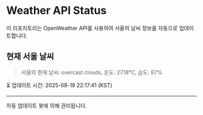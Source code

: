 
# Weather API Status

이 리포지토리는 OpenWeather API를 사용하여 서울의 날씨 정보를 자동으로 업데이트합니다.

## 현재 서울 날씨
> 서울의 현재 날씨: overcast clouds, 온도: 27.18°C, 습도: 87%

⏳ 업데이트 시간: 2025-08-19 22:17:41 (KST)

---
자동 업데이트 봇에 의해 관리됩니다.
